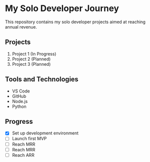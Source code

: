 # My Solo Developer Journey

This repository contains my solo developer projects aimed at reaching  annual revenue.

## Projects

1. Project 1 (In Progress)
2. Project 2 (Planned)
3. Project 3 (Planned)

## Tools and Technologies

- VS Code
- GitHub
- Node.js
- Python

## Progress

- [x] Set up development environment
- [ ] Launch first MVP
- [ ] Reach  MRR
- [ ] Reach  MRR
- [ ] Reach  ARR
